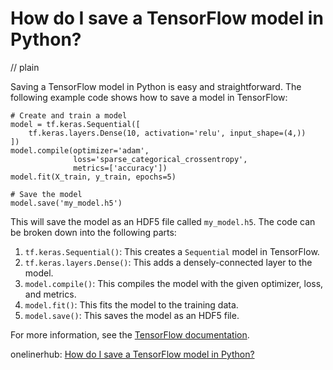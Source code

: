 # How do I save a TensorFlow model in Python?
// plain

Saving a TensorFlow model in Python is easy and straightforward. The following example code shows how to save a model in TensorFlow:

```
# Create and train a model
model = tf.keras.Sequential([
    tf.keras.layers.Dense(10, activation='relu', input_shape=(4,))
])
model.compile(optimizer='adam',
              loss='sparse_categorical_crossentropy',
              metrics=['accuracy'])
model.fit(X_train, y_train, epochs=5)

# Save the model
model.save('my_model.h5')
```

This will save the model as an HDF5 file called `my_model.h5`. The code can be broken down into the following parts:

1. `tf.keras.Sequential()`: This creates a `Sequential` model in TensorFlow.
2. `tf.keras.layers.Dense()`: This adds a densely-connected layer to the model.
3. `model.compile()`: This compiles the model with the given optimizer, loss, and metrics.
4. `model.fit()`: This fits the model to the training data.
5. `model.save()`: This saves the model as an HDF5 file.

For more information, see the [TensorFlow documentation](https://www.tensorflow.org/guide/keras/save_and_serialize).

onelinerhub: [How do I save a TensorFlow model in Python?](https://onelinerhub.com/python-tensorflow/how-do-i-save-a-tensorflow-model-in-python)